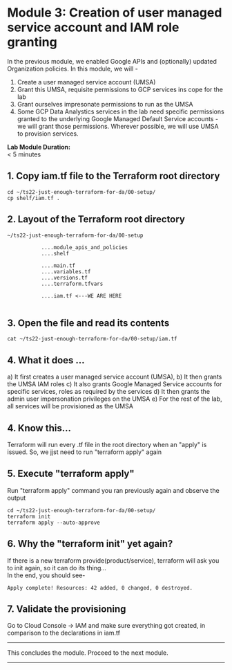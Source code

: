# Module 3: Creation of user managed service account and IAM role granting
In the previous module, we enabled Google APIs and (optionally) updated Organization policies. In this module, we will - 
1. Create a user managed service account (UMSA)
2. Grant this UMSA, requisite permissions to GCP services ins cope for the lab
3. Grant ourselves impresonate permissions to run as the UMSA
4. Some GCP Data Analystics services in the lab need specific permissions granted to the underlying Google Managed Default Service accounts - we will grant those permissions. Wherever possible, we will use UMSA to provision services.

**Lab Module Duration:** <br>
< 5 minutes 


## 1. Copy iam.tf file to the Terraform root directory

```
cd ~/ts22-just-enough-terraform-for-da/00-setup/
cp shelf/iam.tf .
```

## 2. Layout of the Terraform root directory
```
~/ts22-just-enough-terraform-for-da/00-setup

           ....module_apis_and_policies
           ....shelf
           
           ....main.tf
           ....variables.tf
           ....versions.tf
           ....terraform.tfvars 
           
           ....iam.tf <---WE ARE HERE
           

```


## 3. Open the file and read its contents
```
cat ~/ts22-just-enough-terraform-for-da/00-setup/iam.tf
```

## 4. What it does ...
a) It first creates a user managed service account (UMSA),
b) It then grants the UMSA IAM roles
c) It also grants Google Managed Service accounts for specific services, roles as required by the services
d) It then grants the admin user impersonation privileges on the UMSA
e) For the rest of the lab, all services will be provisioned as the UMSA

## 4. Know this...
Terraform will run every .tf file in the root directory when an "apply" is issued. So, we jjst need to run "terraform apply" again

## 5. Execute "terraform apply"
Run "terraform apply" command you ran previously again and observe the output
 
```
cd ~/ts22-just-enough-terraform-for-da/00-setup/
terraform init
terraform apply --auto-approve
```

## 6. Why the "terraform init" yet again?
If there is a new terraform provide(product/service), terraform will ask you to init again, so it can do its thing...<br>
In the end, you should see-
 ```
 Apply complete! Resources: 42 added, 0 changed, 0 destroyed.
 ```
 
## 7. Validate the provisioning
Go to Cloud Console -> IAM and make sure everything got created, in comparison to the declarations in iam.tf
 
<hr>

This concludes the module. Proceed to the next module.

<hr>


